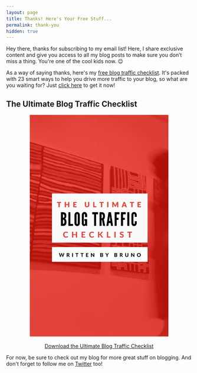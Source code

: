 ```yaml
---
layout: page
title: Thanks! Here's Your Free Stuff...
permalink: thank-you
hidden: true
---
```

Hey there, thanks for subscribing to my email list! Here, I share exclusive content and give you access to all my blog posts to make sure you don’t miss a thing. You're one of the cool kids now. :wink:

As a way of saying thanks, here's my <a href="http://bit.ly/29QMqua" target="_blank">free blog traffic checklist</a>. It's packed with 23 smart ways to help you drive more traffic to your blog, so what are you waiting for? Just <a href="http://bit.ly/29QMqua" target="_blank">click here</a> to get it now! 

## The Ultimate Blog Traffic Checklist

<center>

<a href="http://bit.ly/29QMqua" target="_blank"><img src="/img/ultimate-blog-traffic.jpg" height="600px"></a>

<a href="http://bit.ly/29QMqua" target="_blank">Download the Ultimate Blog Traffic Checklist</a>

</center>

For now, be sure to check out my blog for more great stuff on blogging. And don't forget to follow me on [Twitter](https://twitter.com/brunotandev) too!
